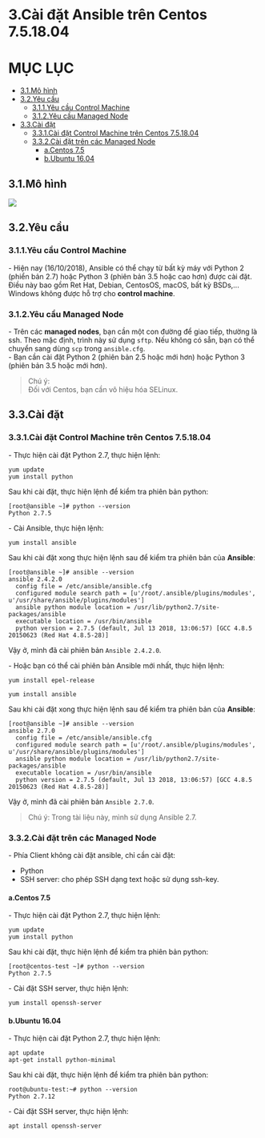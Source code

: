 # 3.Cài đặt Ansible trên Centos 7.5.18.04

# MỤC LỤC
  - [3.1.Mô hình](#31mô-hình)
  - [3.2.Yêu cầu](#32yêu-cầu)
    - [3.1.1.Yêu cầu Control Machine](#311yêu-cầu-control-machine)
    - [3.1.2.Yêu cầu Managed Node](#312yêu-cầu-managed-node)
  - [3.3.Cài đặt](#33cài-đặt)
    - [3.3.1.Cài đặt Control Machine trên Centos 7.5.18.04](#331cài-đặt-control-machine-trên-centos-751804)
    - [3.3.2.Cài đặt trên các Managed Node](#332cài-đặt-trên-các-managed-node)
      - [a.Centos 7.5](#acentos-75)
      - [b.Ubuntu 16.04](#bubuntu-1604)



## 3.1.Mô hình
<img src="../images/cai-dat.png" />

## 3.2.Yêu cầu
### 3.1.1.Yêu cầu Control Machine
\- Hiện nay (16/10/2018), Ansible có thể chạy từ bất kỳ máy với Python 2 (phiển bản 2.7) hoặc Python 3 (phiên bản 3.5 hoặc cao hơn) được cài đặt. Điều này bao gồm Ret Hat, Debian, CentosOS, macOS, bất kỳ BSDs,...  
Windows không được hỗ trợ cho **control machine**.  

### 3.1.2.Yêu cầu Managed Node
\- Trên các **managed nodes**, bạn cần một con đường để giao tiếp, thường là ssh. Theo mặc định, trình này sử dụng `sftp`. Nếu không có sẵn, bạn có thể chuyển sang dùng `scp` trong `ansible.cfg`.  
\- Bạn cần cài đặt Python 2 (phiên bản 2.5 hoặc mới hơn) hoặc Python 3 (phiên bản 3.5 hoặc mới hơn).  

> Chú ý:  
Đối với Centos, bạn cần vô hiệu hóa SELinux.  

## 3.3.Cài đặt
### 3.3.1.Cài đặt Control Machine trên Centos 7.5.18.04
\- Thực hiện cài đặt Python 2.7, thực hiện lệnh:  
```
yum update
yum install python
```

Sau khi cài đặt, thực hiện lệnh để kiểm tra phiên bản python:  
```
[root@ansible ~]# python --version
Python 2.7.5
```

\- Cài Ansible, thực hiện lệnh:  
```
yum install ansible
```

Sau khi cài đặt xong thực hiện lệnh sau để kiểm tra phiên bản của **Ansible**:  
```
[root@ansible ~]# ansible --version
ansible 2.4.2.0
  config file = /etc/ansible/ansible.cfg
  configured module search path = [u'/root/.ansible/plugins/modules', u'/usr/share/ansible/plugins/modules']
  ansible python module location = /usr/lib/python2.7/site-packages/ansible
  executable location = /usr/bin/ansible
  python version = 2.7.5 (default, Jul 13 2018, 13:06:57) [GCC 4.8.5 20150623 (Red Hat 4.8.5-28)]
```

Vậy ở, mình đã cài phiên bản `Ansible 2.4.2.0`.  

\- Hoặc bạn có thể cài phiên bản Ansible mới nhất, thực hiện lệnh:  
```
yum install epel-release
```

```
yum install ansible
```

Sau khi cài đặt xong thực hiện lệnh sau để kiểm tra phiên bản của **Ansible**:  
```
[root@ansible ~]# ansible --version
ansible 2.7.0
  config file = /etc/ansible/ansible.cfg
  configured module search path = [u'/root/.ansible/plugins/modules', u'/usr/share/ansible/plugins/modules']
  ansible python module location = /usr/lib/python2.7/site-packages/ansible
  executable location = /usr/bin/ansible
  python version = 2.7.5 (default, Jul 13 2018, 13:06:57) [GCC 4.8.5 20150623 (Red Hat 4.8.5-28)]
```

Vậy ở, mình đã cài phiên bản `Ansible 2.7.0`.  

>Chú ý: Trong tài liệu này, mình sử dụng Ansible 2.7.

### 3.3.2.Cài đặt trên các Managed Node
\- Phía Client không cài đặt ansible, chỉ cần cài đặt:
- Python
- SSH server: cho phép SSH dạng text hoặc sử dụng ssh-key.  

#### a.Centos 7.5
\- Thực hiện cài đặt Python 2.7, thực hiện lệnh:  
```
yum update
yum install python
```

Sau khi cài đặt, thực hiện lệnh để kiểm tra phiên bản python:  
```
[root@centos-test ~]# python --version
Python 2.7.5
```

\- Cài đặt SSH server, thực hiện lệnh:  
```
yum install openssh-server
```

#### b.Ubuntu 16.04
\- Thực hiện cài đặt Python 2.7, thực hiện lệnh:  
```
apt update
apt-get install python-minimal
```

Sau khi cài đặt, thực hiện lệnh để kiểm tra phiên bản python:  
```
root@ubuntu-test:~# python --version
Python 2.7.12
```

\- Cài đặt SSH server, thực hiện lệnh:  
```
apt install openssh-server
```





